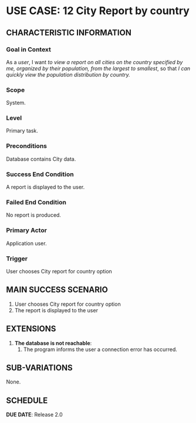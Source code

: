 # USE CASE: 12 City Report by country
## CHARACTERISTIC INFORMATION

### Goal in Context

As a *user*, I want *to view a report on all cities on the country specified by me, organized by their population, from the largest to smallest*, so that *I can quickly view the population distribution by country.*

### Scope

System.

### Level

Primary task.

### Preconditions

Database contains City data.

### Success End Condition

A report is displayed to the user.

### Failed End Condition

No report is produced.

### Primary Actor

Application user.

### Trigger

User chooses City report for country option

## MAIN SUCCESS SCENARIO

1. User chooses City report for country option
2. The report is displayed to the user

## EXTENSIONS

1. **The database is not reachable**:
    1. The program informs the user a connection error has occurred.

## SUB-VARIATIONS

None.

## SCHEDULE

**DUE DATE**: Release 2.0